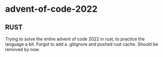 # advent-of-code-2022

## RUST
Trying to solve the entire advent of code 2022 in rust, to practice the language a bit.
Forgot to add a .gitignore and pushed rust cache. Should be removed by now.